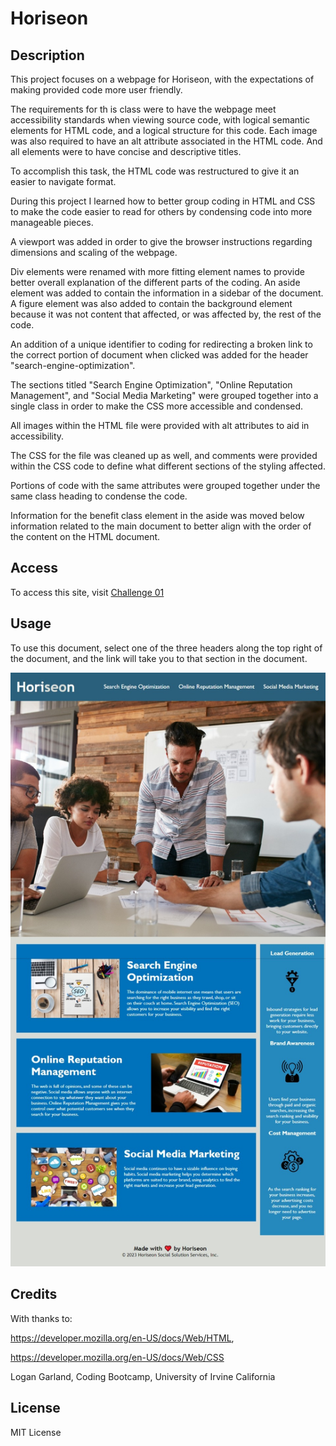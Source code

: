 # Horiseon

## Description

This project focuses on a webpage for Horiseon, with the expectations of making provided code more user friendly. 

The requirements for th is class were to have the webpage meet accessibility standards when viewing source code, with logical semantic elements for HTML code, and a logical structure for this code. Each image was also required to have an alt attribute associated in the HTML code. And all elements were to have concise and descriptive titles.

To accomplish this task, the HTML code was restructured to give it an easier to navigate format.

During this project I learned how to better group coding in HTML and CSS to make the code easier to read for others by condensing code into more manageable pieces.

A viewport was added in order to give the browser instructions regarding dimensions and scaling of the webpage.

Div elements were renamed with more fitting element names to provide better overall explanation of the different parts of the coding. An aside element was added to contain the information in a sidebar of the document. A figure element was also added to contain the background element because it was not content that affected, or was affected by, the rest of the code.

An addition of a unique identifier to coding for redirecting a broken link to the correct portion of document when clicked was added for the header "search-engine-optimization".

The sections titled "Search Engine Optimization", "Online Reputation Management", and "Social Media Marketing" were grouped together into a single class in order to make the CSS more accessible and condensed.

All images within the HTML file were provided with alt attributes to aid in accessibility.

The CSS for the file was cleaned up as well, and comments were provided within the CSS code to define what different sections of the styling affected.

Portions of code with the same attributes were grouped together under the same class heading to condense the code.

Information for the benefit class element in the aside was moved below information related to the main document to better align with the order of the content on the HTML document.




## Access

To access this site, visit [Challenge 01](avilwock.github.io/Challenge-01)

## Usage

To use this document, select one of the three headers along the top right of the document, and the link will take you to that section in the document.

![Alt text](<assets/images/Horiseon Screenshot 2.jpeg>)

## Credits

With thanks to:

https://developer.mozilla.org/en-US/docs/Web/HTML,

https://developer.mozilla.org/en-US/docs/Web/CSS

Logan Garland, Coding Bootcamp, University of Irvine California

## License

MIT License